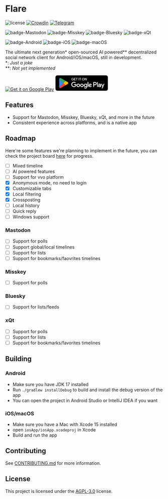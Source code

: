 # Flare
![license](https://img.shields.io/github/license/DimensionDev/Flare)
[![Crowdin](https://badges.crowdin.net/flareapp/localized.svg)](https://crowdin.com/project/flareapp)
[![Telegram](https://img.shields.io/badge/-telegram-blue?logo=telegram&color=white)](https://t.me/+0UtcP6_qcDoyOWE1)

![badge-Mastodon](https://img.shields.io/badge/Mastodon-5d52ea)
![badge-Misskey](https://img.shields.io/badge/Misskey-acea31)
![badge-Bluesky](https://img.shields.io/badge/Bluesky-blue)
![badge-xQt](https://img.shields.io/badge/xQt-black)

![badge-Android](https://img.shields.io/badge/Android-7.0-3DDC84)
![badge-iOS](https://img.shields.io/badge/iOS-17.0-black)
![badge-macOS](https://img.shields.io/badge/macOS-14.0-black)


The ultimate next generation* open-sourced AI powered** decentralized social network client for Android/iOS/macOS, still in development.  
*: _Just a joke_  
**: _Not yet implemented_


<a href='https://testflight.apple.com/join/iYP7QZME'><img alt='Get it on Google Play' src='https://developer.apple.com/app-store/marketing/guidelines/images/badge-example-preferred_2x.png' height=50/></a>
<a href='https://play.google.com/store/apps/details?id=dev.dimension.flare&pcampaignid=pcampaignidMKT-Other-global-all-co-prtnr-py-PartBadge-Mar2515-1'><img alt='Get it on Google Play' src='docs\src\assets\en_badge_web_generic.png' height=50/></a>

## Features
 - Support for Mastodon, Misskey, Bluesky, xQt, and more in the future
 - Consistent experience across platforms, and is a native app

## Roadmap
Here're some features we're planning to implement in the future, you can check the project board [here](https://github.com/orgs/DimensionDev/projects/3) for progress.
 - [ ] Mixed timeline
 - [ ] AI powered features
 - [ ] Support for vvo platform
 - [x] Anonymous mode, no need to login
 - [x] Customizable tabs
 - [x] Local filtering
 - [x] Crossposting
 - [ ] Local history
 - [ ] Quick reply
 - [ ] Windows support

### Mastodon
 - [ ] Support for polls
 - [ ] Support global/local timelines
 - [ ] Support for lists
 - [ ] Support for bookmarks/faovrites timelines

### Misskey
 - [ ] Support for polls

### Bluesky
 - [ ] Support for lists/feeds

### xQt
 - [ ] Support for polls
 - [ ] Support for lists
 - [ ] Support for bookmarks/favorites timelines

## Building
### Android
 - Make sure you have JDK 17 installed
 - Run `./gradlew installDebug` to build and install the debug version of the app
 - You can open the project in Android Studio or IntelliJ IDEA if you want

### iOS/macOS
 - Make sure you have a Mac with Xcode 15 installed
 - open `iosApp/iosApp.xcodeproj` in Xcode
 - Build and run the app

## Contributing
See [CONTRIBUTING.md](CONTRIBUTING.md) for more information.

## License
This project is licensed under the [AGPL-3.0](LICENSE) license.
